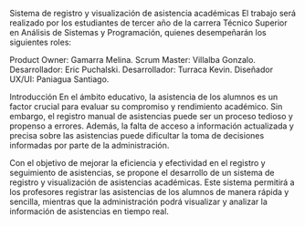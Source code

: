 Sistema de registro y visualización de asistencia académicas
El trabajo será realizado por los estudiantes de tercer año de la carrera Técnico Superior en Análisis de Sistemas y Programación, quienes desempeñarán los siguientes roles:

Product Owner:    Gamarra Melina.
Scrum Master:      Villalba Gonzalo.
Desarrollador:       Eric Puchalski.
Desarrollador:       Turraca Kevin.
Diseñador UX/UI:   Paniagua Santiago.  



Introducción
En el ámbito educativo, la asistencia de los alumnos es un factor crucial para evaluar su compromiso y rendimiento académico. Sin embargo, el registro manual de asistencias puede ser un proceso tedioso y propenso a errores. Además, la falta de acceso a información actualizada y precisa sobre las asistencias puede dificultar la toma de decisiones informadas por parte de la administración.

Con el objetivo de mejorar la eficiencia y efectividad en el registro y seguimiento de asistencias, se propone el desarrollo de un sistema de registro y visualización de asistencias académicas. Este sistema permitirá a los profesores registrar las asistencias de los alumnos de manera rápida y sencilla, mientras que la administración podrá visualizar y analizar la información de asistencias en tiempo real.
